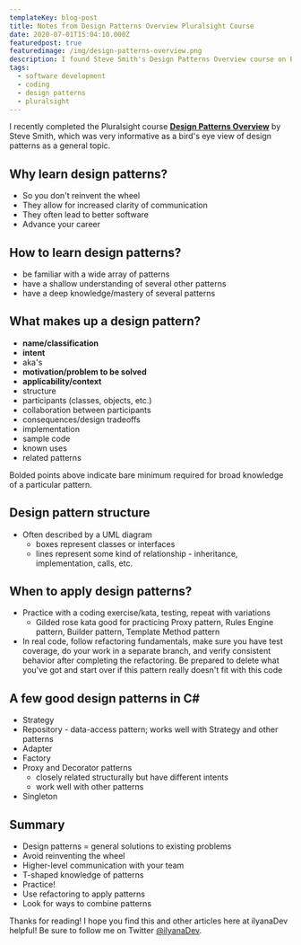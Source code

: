 ```yaml
---
templateKey: blog-post
title: Notes from Design Patterns Overview Pluralsight Course
date: 2020-07-01T15:04:10.000Z
featuredpost: true
featuredimage: /img/design-patterns-overview.png
description: I found Steve Smith's Design Patterns Overview course on Pluralsight very useful and informative.
tags:
  - software development
  - coding
  - design patterns
  - pluralsight
---
```


I recently completed the Pluralsight course [**Design Patterns Overview**](https://app.pluralsight.com/library/courses/design-patterns-overview/table-of-contents) by Steve Smith, which was very informative as a bird's eye view of design patterns as a general topic.

Why learn design patterns?
--

* So you don't reinvent the wheel
* They allow for increased clarity of communication
* They often lead to better software
* Advance your career

How to learn design patterns?
--

* be familiar with a wide array of patterns
* have a shallow understanding of several other patterns
* have a deep knowledge/mastery of several patterns

What makes up a design pattern?
--

* **name/classification**
* **intent**
* aka's
* **motivation/problem to be solved**
* **applicability/context**
* structure
* participants (classes, objects, etc.)
* collaboration between participants
* consequences/design tradeoffs
* implementation
* sample code
* known uses
* related patterns

Bolded points above indicate bare minimum required for broad knowledge of a particular pattern.

Design pattern structure
--

* Often described by a UML diagram
  * boxes represent classes or interfaces
  * lines represent some kind of relationship - inheritance, implementation, calls, etc.

When to apply design patterns?
--

* Practice with a coding exercise/kata, testing, repeat with variations
  * Gilded rose kata good for practicing Proxy pattern, Rules Engine pattern, Builder pattern, Template Method pattern
* In real code, follow refactoring fundamentals, make sure you have test coverage, do your work in a separate branch, and verify consistent behavior after completing the refactoring. Be prepared to delete what you've got and start over if this pattern really doesn't fit with this code

A few good design patterns in C#
--

* Strategy
* Repository - data-access pattern; works well with Strategy and other patterns
* Adapter
* Factory
* Proxy and Decorator patterns
  * closely related structurally but have different intents
  * work well with other patterns
* Singleton

Summary
--

* Design patterns = general solutions to existing problems
* Avoid reinventing the wheel
* Higher-level communication with your team
* T-shaped knowledge of patterns
* Practice!
* Use refactoring to apply patterns
* Look for ways to combine patterns

Thanks for reading! I hope you find this and other articles here at ilyanaDev helpful! Be sure to follow me on Twitter [@ilyanaDev](https://twitter.com/ilyanaDev).
